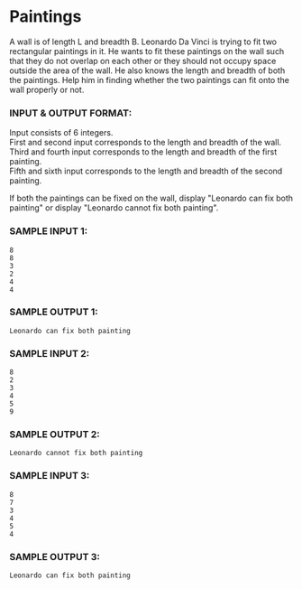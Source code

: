# Paintings

A wall is of length L and breadth B. Leonardo Da Vinci is trying to fit two rectangular paintings in it. He wants to fit these paintings on the wall such that they do not overlap on each other or they should not occupy space outside the area of the wall. He also knows the length and breadth of both the paintings. Help him in finding whether the two paintings can fit onto the wall properly or not.

### INPUT & OUTPUT FORMAT:

Input consists of 6 integers.<br>
First and second input corresponds to the length and breadth of the wall. <br>
Third and fourth input corresponds to the length and breadth of the first painting. <br>
Fifth and sixth input corresponds to the length and breadth of the second painting.<br>

If both the paintings can be fixed on the wall, display "Leonardo can fix both painting" or display "Leonardo cannot fix both painting".

### SAMPLE INPUT 1:

```
8
8
3
2
4
4
```

### SAMPLE OUTPUT 1:

```
Leonardo can fix both painting
```

### SAMPLE INPUT 2:

```
8
2
3
4
5
9
```

### SAMPLE OUTPUT 2:

```
Leonardo cannot fix both painting
```

### SAMPLE INPUT 3:

```
8
7
3
4
5
4
```

### SAMPLE OUTPUT 3:

```
Leonardo can fix both painting
```
